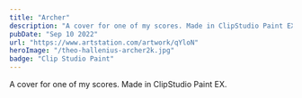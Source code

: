 ```yaml
---
title: "Archer"
description: "A cover for one of my scores. Made in ClipStudio Paint EX."
pubDate: "Sep 10 2022"
url: "https://www.artstation.com/artwork/qYloN"
heroImage: "/theo-hallenius-archer2k.jpg"
badge: "Clip Studio Paint"
---
```


A cover for one of my scores. Made in ClipStudio Paint EX.